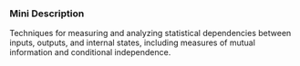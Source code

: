### Mini Description

Techniques for measuring and analyzing statistical dependencies between inputs, outputs, and internal states, including measures of mutual information and conditional independence.
